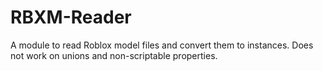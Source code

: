 # RBXM-Reader
A module to read Roblox model files and convert them to instances. Does not work on unions and non-scriptable properties.
